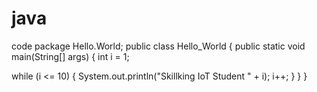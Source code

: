 # java
code
package Hello.World;
public class Hello_World {
public static void main(String[] args) {
int i = 1;
 
 while (i <= 10) {
 System.out.println("Skillking IoT Student " + i);
 i++;
 }
 }
 }
